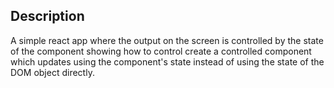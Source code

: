 ## Description

A simple react app where the output on the screen is controlled by the state of the component showing how to control create a controlled component which updates using the component's state instead of using the state of the DOM object directly.

